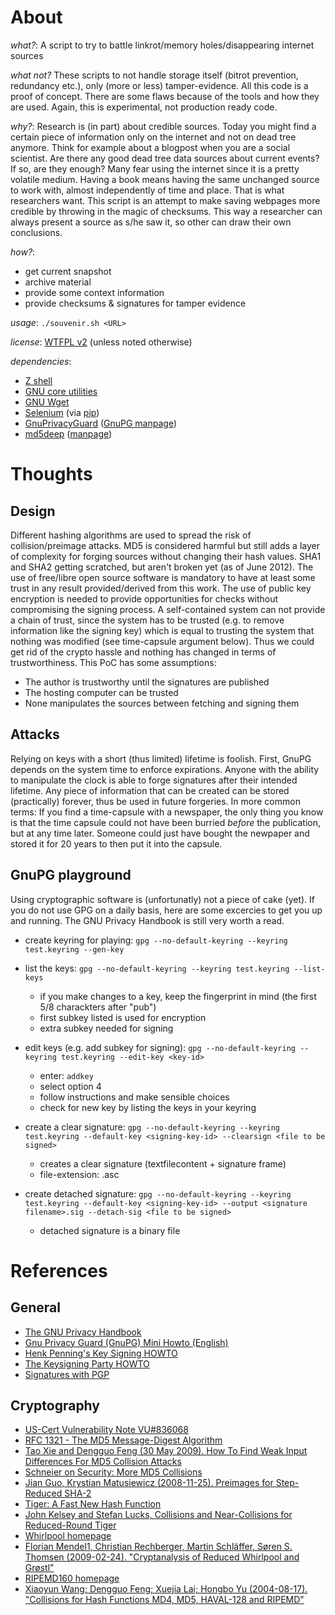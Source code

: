 About
=====

*what?*: A script to try to battle linkrot/memory holes/disappearing internet sources

*what not?* These scripts to not handle storage itself (bitrot prevention, redundancy etc.), only (more or less) tamper-evidence. All this code is a proof of concept. There are some flaws because of the tools and how they are used. Again, this is experimental, not production ready code.

*why?*: Research is (in part) about credible sources. Today you might find a certain piece of
      information only on the internet and not on dead tree anymore. Think for example about
      a blogpost when you are a social scientist. Are there any good dead tree data sources
      about current events? If so, are they enough? Many fear using the internet since it is a
      pretty volatile medium. Having a book means having the same unchanged source to work
      with, almost independently of time and place. That is what researchers want.
      This script is an attempt to make saving webpages more credible by throwing in the magic
      of checksums. This way a researcher can always present a source as s/he saw it, so
      other can draw their own conclusions.

*how?*:

- get current snapshot
- archive material
- provide some context information
- provide checksums & signatures for tamper evidence

*usage*: `./souvenir.sh <URL>`

*license*: [WTFPL v2](http://sam.zoy.org/wtfpl/) (unless noted otherwise)

*dependencies*:
- [Z shell](http://www.zsh.org/)
- [GNU core utilities](http://www.gnu.org/software/coreutils/)
- [GNU Wget](https://www.gnu.org/software/wget/)
- [Selenium](http://seleniumhq.org/) (via [pip](pypi.python.org/pypi/pip/))
- [GnuPrivacyGuard](http://www.gnupg.org/) ([GnuPG manpage](http://www.gnupg.org/gph/de/manual/r1023.html))
- [md5deep](http://md5deep.sourceforge.net/) ([manpage](http://md5deep.sourceforge.net/md5deep.html))


Thoughts
========

Design
------
Different hashing algorithms are used to spread the risk of collision/preimage
attacks. MD5 is considered harmful but still adds a layer of complexity for
forging sources without changing their hash values. SHA1 and SHA2 getting
scratched, but aren't broken yet (as of June 2012). The use of free/libre open
source software is mandatory to have at least some trust in any result
provided/derived from this work. The use of public key encryption is needed to
provide opportunities for checks without compromising the signing process. A
self-contained system can not provide a chain of trust, since the system has to
be trusted (e.g. to remove information like the signing key) which is equal to
trusting the system that nothing was modified (see time-capsule argument
below). Thus we could get rid of the crypto hassle and nothing has changed in
terms of trustworthiness.
This PoC has some assumptions:

- The author is trustworthy until the signatures are published
- The hosting computer can be trusted
- None manipulates the sources between fetching and signing them


Attacks
-------
Relying on keys with a short (thus limited) lifetime is foolish. First, GnuPG
depends on the system time to enforce expirations. Anyone with the ability to
manipulate the clock is able to forge signatures after their intended lifetime.
Any piece of information that can be created can be stored (practically)
forever, thus be used in future forgeries. In more common terms: If you find a
time-capsule with a newspaper, the only thing you know is that the time capsule
could not have been burried *before* the publication, but at any time later.
Someone could just have bought the newpaper and stored it for 20 years to then
put it into the capsule.

GnuPG playground
----------------
Using cryptographic software is (unfortunatly) not a piece of cake (yet). If
you do not use GPG on a daily basis, here are some excercies to get you up and
running. The GNU Privacy Handbook is still very worth a read.

- create keyring for playing:
`gpg --no-default-keyring --keyring test.keyring --gen-key`

- list the keys:
`gpg --no-default-keyring --keyring test.keyring --list-keys`

  - if you make changes to a key, keep the fingerprint in mind (the first 5/8 charackters after "pub")
  - first subkey listed is used for encryption
  - extra subkey needed for signing

- edit keys (e.g. add subkey for signing):
`gpg --no-default-keyring --keyring test.keyring --edit-key <key-id>`

  - enter: `addkey`
  - select option 4
  - follow instructions and make sensible choices
  - check for new key by listing the keys in your keyring

- create a clear signature:
`gpg --no-default-keyring --keyring test.keyring --default-key <signing-key-id> --clearsign <file to be signed>`

  - creates a clear signature (textfilecontent + signature frame)
  - file-extension: .asc

- create detached signature: `gpg --no-default-keyring --keyring test.keyring --default-key <signing-key-id> --output <signature filename>.sig --detach-sig <file to be signed>`

  - detached signature is a binary file

References
==========

General
-------
- [The GNU Privacy Handbook](http://www.gnupg.org/gph/en/manual.html)
- [Gnu Privacy Guard (GnuPG) Mini Howto (English)](http://www.dewinter.com/gnupg_howto/english/GPGMiniHowto.html)
- [Henk Penning's Key Signing HOWTO](https://people.apache.org/~henkp/sig/pgp-key-signing.txt)
- [The Keysigning Party HOWTO](http://www.cryptnet.net/fdp/crypto/keysigning_party/en/keysigning_party.html)
- [Signatures with PGP](http://www.pgpi.org/doc/pgpintro/#p12)

Cryptography
------------
- [US-Cert Vulnerability Note VU#836068](http://www.kb.cert.org/vuls/id/836068)
- [RFC 1321 - The MD5 Message-Digest Algorithm](http://tools.ietf.org/html/rfc1321)
- [Tao Xie and Dengguo Feng (30 May 2009). How To Find Weak Input Differences For MD5 Collision Attacks](http://eprint.iacr.org/2009/223.pdf)
- [Schneier on Security: More MD5 Collisions](http://www.schneier.com/blog/archives/2005/06/more_md5_collis.html)
- [Jian Guo, Krystian Matusiewicz (2008-11-25). Preimages for Step-Reduced SHA-2](http://eprint.iacr.org/2009/477.pdf)
- [Tiger: A Fast New Hash Function](http://www.cs.technion.ac.il/~biham/Reports/Tiger/tiger/tiger.html)
- [John Kelsey and Stefan Lucks, Collisions and Near-Collisions for Reduced-Round Tiger](http://th.informatik.uni-mannheim.de/People/Lucks/papers/Tiger_FSE_v10.pdf)
- [Whirlpool homepage](http://www.larc.usp.br/~pbarreto/WhirlpoolPage.html)
- [Florian Mendel1, Christian Rechberger, Martin Schläffer, Søren S. Thomsen (2009-02-24). "Cryptanalysis of Reduced Whirlpool and Grøstl"](https://www.cosic.esat.kuleuven.be/fse2009/slides/2402_1150_Schlaeffer.pdf)
- [RIPEMD160 homepage](http://www.esat.kuleuven.ac.be/~bosselae/ripemd160.html)
- [Xiaoyun Wang; Dengguo Feng; Xuejia Lai; Hongbo Yu (2004-08-17). "Collisions for Hash Functions MD4, MD5, HAVAL-128 and RIPEMD"](http://eprint.iacr.org/2004/199.pdf)